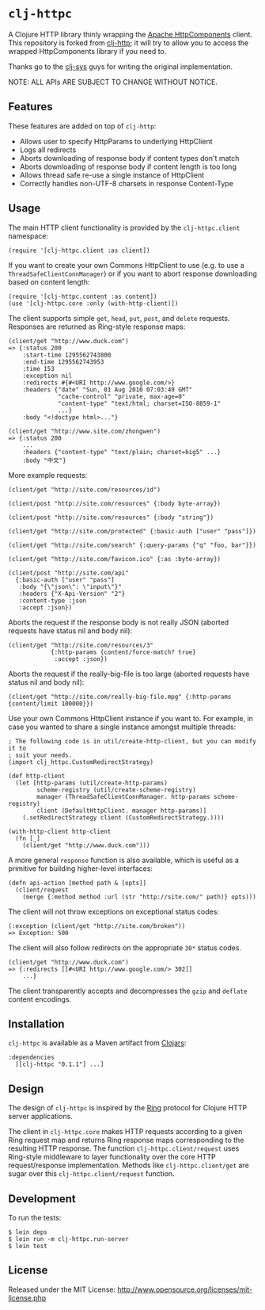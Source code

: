 # `clj-httpc`

A Clojure HTTP library thinly wrapping the [Apache HttpComponents](http://hc.apache.org/) client.  This repository is forked from [clj-http](http://hc.apache.org); it will try to allow you to access the wrapped HttpComponents library if you need to.

Thanks go to the [clj-sys](https://github.com/clj-sys) guys for writing the original implementation.

NOTE: ALL APIs ARE SUBJECT TO CHANGE WITHOUT NOTICE.

## Features

These features are added on top of `clj-http`:

- Allows user to specify HttpParams to underlying HttpClient
- Logs all redirects
- Aborts downloading of response body if content types don't match
- Aborts downloading of response body if content length is too long
- Allows thread safe re-use a single instance of HttpClient
- Correctly handles non-UTF-8 charsets in response Content-Type

## Usage

The main HTTP client functionality is provided by the `clj-httpc.client` namespace:

    (require '[clj-httpc.client :as client])

If you want to create your own Commons HttpClient to use (e.g. to use a `ThreadSafeClientConnManager`) or if you want to abort response downloading based on content length:

    (require '[clj-httpc.content :as content])
    (use '[clj-httpc.core :only (with-http-client)])

The client supports simple `get`, `head`, `put`, `post`, and `delete` requests. Responses are returned as Ring-style response maps:

    (client/get "http://www.duck.com")
    => {:status 200
        :start-time 1295562743800
        :end-time 1295562743953
        :time 153
        :exception nil
        :redirects #{#<URI http://www.google.com/>}
        :headers {"date" "Sun, 01 Aug 2010 07:03:49 GMT"
                  "cache-control" "private, max-age=0"
                  "content-type" "text/html; charset=ISO-8859-1"
                  ...}
        :body "<!doctype html>..."}

    (client/get "http://www.site.com/zhongwen")
    => {:status 200
        ...
        :headers {"content-type" "text/plain; charset=big5" ...}
        :body "中文"}

More example requests:

    (client/get "http://site.com/resources/id")

    (client/post "http://site.com/resources" {:body byte-array})

    (client/post "http://site.com/resources" {:body "string"})

    (client/get "http://site.com/protected" {:basic-auth ["user" "pass"]})

    (client/get "http://site.com/search" {:query-params {"q" "foo, bar"}})

    (client/get "http://site.com/favicon.ico" {:as :byte-array})

    (client/post "http://site.com/api"
      {:basic-auth ["user" "pass"]
       :body "{\"json\": \"input\"}"
       :headers {"X-Api-Version" "2"}
       :content-type :json
       :accept :json})

Aborts the request if the response body is not really JSON (aborted requests have status nil and body nil):

    (client/get "http://site.com/resources/3"
                {:http-params {content/force-match? true}
                 :accept :json})

Aborts the request if the really-big-file is too large (aborted requests have status nil and body nil):

    (client/get "http://site.com/really-big-file.mpg" {:http-params {content/limit 100000}})

Use your own Commons HttpClient instance if you want to.  For example, in case you wanted to share a single instance amongst multiple threads:

    ; The following code is in util/create-http-client, but you can modify it to
    ; suit your needs.
    (import clj_httpc.CustomRedirectStrategy)

    (def http-client
      (let [http-params (util/create-http-params)
            scheme-registry (util/create-scheme-registry)
            manager (ThreadSafeClientConnManager. http-params scheme-registry)
            client (DefaultHttpClient. manager http-params)]
        (.setRedirectStrategy client (CustomRedirectStrategy.))))

    (with-http-client http-client
      (fn [_]
        (client/get "http://www.duck.com")))

A more general `response` function is also available, which is useful as a primitive for building higher-level interfaces:

    (defn api-action [method path & [opts]]
      (client/request
        (merge {:method method :url (str "http://site.com/" path)} opts)))

The client will not throw exceptions on exceptional status codes:

    (:exception (client/get "http://site.com/broken"))
    => Exception: 500

The client will also follow redirects on the appropriate `30*` status codes.

    (client/get "http://www.duck.com")
    => {:redirects [[#<URI http://www.google.com/> 302]]
        ...}

The client transparently accepts and decompresses the `gzip` and `deflate` content encodings.

## Installation

`clj-httpc` is available as a Maven artifact from [Clojars](http://clojars.org/clj-httpc):

    :dependencies
      [[clj-httpc "0.1.1"] ...]

## Design

The design of `clj-httpc` is inspired by the [Ring](http://github.com/mmcgrana/ring) protocol for Clojure HTTP server applications.

The client in `clj-httpc.core` makes HTTP requests according to a given Ring request map and returns Ring response maps corresponding to the resulting HTTP response. The function `clj-httpc.client/request` uses Ring-style middleware to layer functionality over the core HTTP request/response implementation. Methods like `clj-httpc.client/get` are sugar over this `clj-httpc.client/request` function.

## Development

To run the tests:

    $ lein deps
    $ lein run -m clj-httpc.run-server
    $ lein test

## License

Released under the MIT License: <http://www.opensource.org/licenses/mit-license.php>
